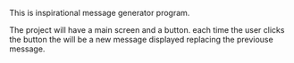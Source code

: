 This is inspirational message generator program. 

The project will have a main screen and a button. each time the user clicks the button the will be a new message displayed replacing the previouse message.
